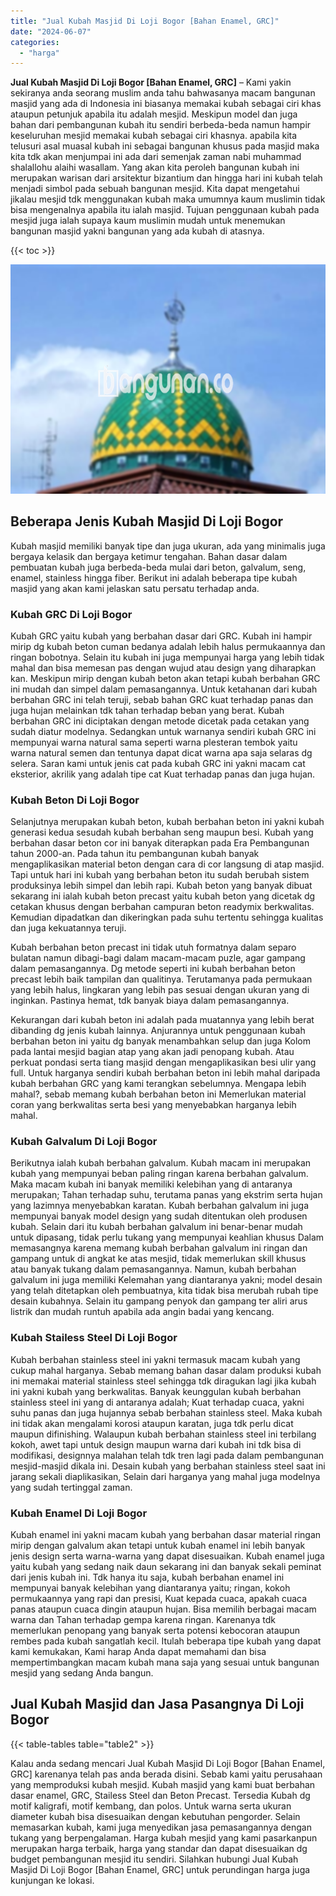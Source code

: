```yaml
---
title: "Jual Kubah Masjid Di Loji Bogor [Bahan Enamel, GRC]"
date: "2024-06-07"
categories: 
  - "harga"
---
```


**Jual Kubah Masjid Di Loji Bogor \[Bahan Enamel, GRC\]** – Kami yakin sekiranya anda seorang muslim anda tahu bahwasanya macam bangunan masjid yang ada di Indonesia ini biasanya memakai kubah sebagai ciri khas ataupun petunjuk apabila itu adalah mesjid. Meskipun model dan juga bahan dari pembangunan kubah itu sendiri berbeda-beda namun hampir keseluruhan mesjid memakai kubah sebagai ciri khasnya. apabila kita telusuri asal muasal kubah ini sebagai bangunan khusus pada masjid maka kita tdk akan menjumpai ini ada dari semenjak zaman nabi muhammad shalallohu alaihi wasallam. Yang akan kita peroleh bangunan kubah ini merupakan warisan dari arsitektur bizantium dan hingga hari ini kubah telah menjadi simbol pada sebuah bangunan mesjid. Kita dapat mengetahui jikalau mesjid tdk menggunakan kubah maka umumnya kaum muslimin tidak bisa mengenalnya apabila itu ialah masjid. Tujuan penggunaan kubah pada mesjid juga ialah supaya kaum muslimin mudah untuk menemukan bangunan masjid yakni bangunan yang ada kubah di atasnya.

{{< toc >}}

![Jual Kubah Masjid Di Loji Bogor [Bahan Enamel, GRC]](/images/jual-kubah-masjid-30.png)

## Beberapa Jenis Kubah Masjid Di Loji Bogor

Kubah masjid memiliki banyak tipe dan juga ukuran, ada yang minimalis juga bergaya kelasik dan bergaya ketimur tengahan. Bahan dasar dalam pembuatan kubah juga berbeda-beda mulai dari beton, galvalum, seng, enamel, stainless hingga fiber. Berikut ini adalah beberapa tipe kubah masjid yang akan kami jelaskan satu persatu terhadap anda.

### Kubah GRC Di Loji Bogor

Kubah GRC yaitu kubah yang berbahan dasar dari GRC. Kubah ini hampir mirip dg kubah beton cuman bedanya adalah lebih halus permukaannya dan ringan bobotnya. Selain itu kubah ini juga mempunyai harga yang lebih tidak mahal dan bisa memesan pas dengan wujud atau design yang diharapkan kan. Meskipun mirip dengan kubah beton akan tetapi kubah berbahan GRC ini mudah dan simpel dalam pemasangannya. Untuk ketahanan dari kubah berbahan GRC ini telah teruji, sebab bahan GRC kuat terhadap panas dan juga hujan melainkan tdk tahan terhadap beban yang berat. Kubah berbahan GRC ini diciptakan dengan metode dicetak pada cetakan yang sudah diatur modelnya. Sedangkan untuk warnanya sendiri kubah GRC ini mempunyai warna natural sama seperti warna plesteran tembok yaitu warna natural semen dan tentunya dapat dicat warna apa saja selaras dg selera. Saran kami untuk jenis cat pada kubah GRC ini yakni macam cat eksterior, akrilik yang adalah tipe cat Kuat terhadap panas dan juga hujan.

### Kubah Beton Di Loji Bogor

Selanjutnya merupakan kubah beton, kubah berbahan beton ini yakni kubah generasi kedua sesudah kubah berbahan seng maupun besi. Kubah yang berbahan dasar beton cor ini banyak diterapkan pada Era Pembangunan tahun 2000-an. Pada tahun itu pembangunan kubah banyak mengaplikasikan material beton dengan cara di cor langsung di atap masjid. Tapi untuk hari ini kubah yang berbahan beton itu sudah berubah sistem produksinya lebih simpel dan lebih rapi. Kubah beton yang banyak dibuat sekarang ini ialah kubah beton precast yaitu kubah beton yang dicetak dg cetakan khusus dengan berbahan campuran beton readymix berkwalitas. Kemudian dipadatkan dan dikeringkan pada suhu tertentu sehingga kualitas dan juga kekuatannya teruji.

Kubah berbahan beton precast ini tidak utuh formatnya dalam separo bulatan namun dibagi-bagi dalam macam-macam puzle, agar gampang dalam pemasangannya. Dg metode seperti ini kubah berbahan beton precast lebih baik tampilan dan qualitinya. Terutamanya pada permukaan yang lebih halus, lingkaran yang lebih pas sesuai dengan ukuran yang di inginkan. Pastinya hemat, tdk banyak biaya dalam pemasangannya.

Kekurangan dari kubah beton ini adalah pada muatannya yang lebih berat dibanding dg jenis kubah lainnya. Anjurannya untuk penggunaan kubah berbahan beton ini yaitu dg banyak menambahkan selup dan juga Kolom pada lantai mesjid bagian atap yang akan jadi penopang kubah. Atau perkuat pondasi serta tiang masjid dengan mengaplikasikan besi ulir yang full. Untuk harganya sendiri kubah berbahan beton ini lebih mahal daripada kubah berbahan GRC yang kami terangkan sebelumnya. Mengapa lebih mahal?, sebab memang kubah berbahan beton ini Memerlukan material coran yang berkwalitas serta besi yang menyebabkan harganya lebih mahal.

### Kubah Galvalum Di Loji Bogor

Berikutnya ialah kubah berbahan galvalum. Kubah macam ini merupakan kubah yang mempunyai beban paling ringan karena berbahan galvalum. Maka macam kubah ini banyak memiliki kelebihan yang di antaranya merupakan; Tahan terhadap suhu, terutama panas yang ekstrim serta hujan yang lazimnya menyebabkan karatan. Kubah berbahan galvalum ini juga mempunyai banyak model design yang sudah ditentukan oleh produsen kubah. Selain dari itu kubah berbahan galvalum ini benar-benar mudah untuk dipasang, tidak perlu tukang yang mempunyai keahlian khusus Dalam memasangnya karena memang kubah berbahan galvalum ini ringan dan gampang untuk di angkat ke atas mesjid, tidak memerlukan skill khusus atau banyak tukang dalam pemasangannya. Namun, kubah berbahan galvalum ini juga memiliki Kelemahan yang diantaranya yakni; model desain yang telah ditetapkan oleh pembuatnya, kita tidak bisa merubah rubah tipe desain kubahnya. Selain itu gampang penyok dan gampang ter aliri arus listrik dan mudah runtuh apabila ada angin badai yang kencang.

### Kubah Stailess Steel Di Loji Bogor

Kubah berbahan stainless steel ini yakni termasuk macam kubah yang cukup mahal harganya. Sebab memang bahan dasar dalam produksi kubah ini memakai material stainless steel sehingga tdk diragukan lagi jika kubah ini yakni kubah yang berkwalitas. Banyak keunggulan kubah berbahan stainless steel ini yang di antaranya adalah; Kuat terhadap cuaca, yakni suhu panas dan juga hujannya sebab berbahan stainless steel. Maka kubah ini tidak akan mengalami korosi ataupun karatan, juga tdk perlu dicat maupun difinishing. Walaupun kubah berbahan stainless steel ini terbilang kokoh, awet tapi untuk design maupun warna dari kubah ini tdk bisa di modifikasi, designnya malahan telah tdk tren lagi pada dalam pembangunan mesjid-masjid dikala ini. Desain kubah yang berbahan stainless steel saat ini jarang sekali diaplikasikan, Selain dari harganya yang mahal juga modelnya yang sudah tertinggal zaman.

### Kubah Enamel Di Loji Bogor

Kubah enamel ini yakni macam kubah yang berbahan dasar material ringan mirip dengan galvalum akan tetapi untuk kubah enamel ini lebih banyak jenis design serta warna-warna yang dapat disesuaikan. Kubah enamel juga yaitu kubah yang sedang naik daun sekarang ini dan banyak sekali peminat dari jenis kubah ini. Tdk hanya itu saja, kubah berbahan enamel ini mempunyai banyak kelebihan yang diantaranya yaitu; ringan, kokoh permukaannya yang rapi dan presisi, Kuat kepada cuaca, apakah cuaca panas ataupun cuaca dingin ataupun hujan. Bisa memilih berbagai macam warna dan Tahan terhadap gempa karena ringan. Karenanya tdk memerlukan penopang yang banyak serta potensi kebocoran ataupun rembes pada kubah sangatlah kecil. Itulah beberapa tipe kubah yang dapat kami kemukakan, Kami harap Anda dapat memahami dan bisa mempertimbangkan macam kubah mana saja yang sesuai untuk bangunan mesjid yang sedang Anda bangun.

## Jual Kubah Masjid dan Jasa Pasangnya Di Loji Bogor

{{< table-tables table="table2" >}}

Kalau anda sedang mencari Jual Kubah Masjid Di Loji Bogor \[Bahan Enamel, GRC\] karenanya telah pas anda berada disini. Sebab kami yaitu perusahaan yang memproduksi kubah mesjid. Kubah masjid yang kami buat berbahan dasar enamel, GRC, Stailess Steel dan Beton Precast. Tersedia Kubah dg motif kaligrafi, motif kembang, dan polos. Untuk warna serta ukuran diameter kubah bisa disesuaikan dengan kebutuhan pengorder. Selain memasarkan kubah, kami juga menyedikan jasa pemasangannya dengan tukang yang berpengalaman. Harga kubah mesjid yang kami pasarkanpun merupakan harga terbaik, harga yang standar dan dapat disesuaikan dg budget pembangunan mesjid itu sendiri. Silahkan hubungi Jual Kubah Masjid Di Loji Bogor \[Bahan Enamel, GRC\] untuk perundingan harga juga kunjungan ke lokasi.
